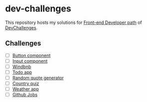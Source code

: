 # dev-challenges

This repository hosts my solutions for [Front-end Developer path](https://devchallenges.io/paths/front-end-developer) of [DevChallenges](http://devchallenges.io/).

## Challenges

- [ ] [Button component](/01-button-component/)
- [ ] [Input component](/02-input-component/)
- [ ] [Windbnb](/03-windbnb/)
- [ ] [Todo app](/04-todo-app/)
- [ ] [Random quote generator](/05-random-quote-generator/)
- [ ] [Country quiz](/06-country-quiz/)
- [ ] [Weather app](/07-weather-app/)
- [ ] [Github Jobs](/08-github-jobs/)
